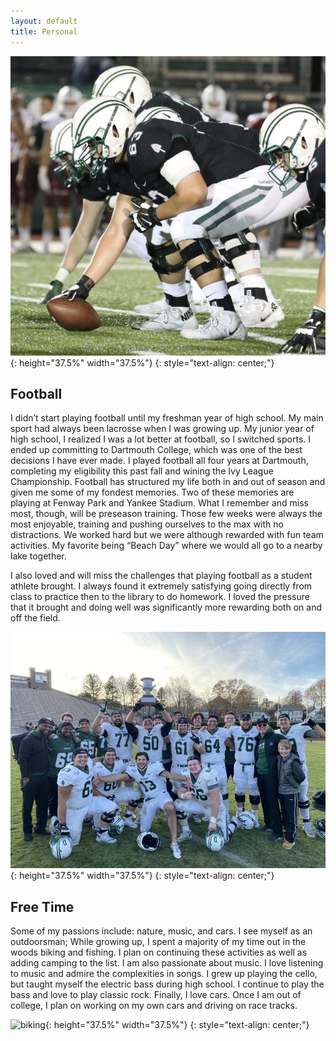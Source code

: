 ```yaml
---
layout: default
title: Personal
---
```


![colgate](/assets/img/colgate.jpg){:  height="37.5%" width="37.5%"}
{: style="text-align: center;"}

## Football
I didn’t start playing football until my freshman year of high school. My main sport had always been lacrosse when I was growing up. My junior year of high school, I realized I was a lot better at football, so I switched sports. I ended up committing to Dartmouth College, which was one of the best decisions I have ever made. I played football all four years at Dartmouth, completing my eligibility this past fall and wining the Ivy League Championship. Football has structured my life both in and out of season and given me some of my fondest memories. Two of these memories are playing at Fenway Park and Yankee Stadium. What I remember and miss most, though, will be preseason training. Those few weeks were always the most enjoyable, training and pushing ourselves to the max with no distractions. We worked hard but we were although rewarded with fun team activities. My favorite being “Beach Day” where we would all go to a nearby lake together. 

I also loved and will miss the challenges that playing football as a student athlete brought. I always found it extremely satisfying going directly from class to practice then to the library to do homework. I loved the pressure that it brought and doing well was significantly more rewarding both on and off the field. 


![championship](/assets/img/championship.JPG){:  height="37.5%" width="37.5%"}
{: style="text-align: center;"}

## Free Time
Some of my passions include: nature, music, and cars. I see myself as an outdoorsman; While growing up, I spent a majority of my time out in the woods biking and fishing. I plan on continuing these activities as well as adding camping to the list. I am also passionate about music. I love listening to music and admire the complexities in songs. I grew up playing the cello, but taught myself the electric bass during high school. I continue to play the bass and love to play classic rock. Finally, I love cars. Once I am out of college, I plan on working on my own cars and driving on race tracks. 

![biking](/assets/img/biking.png){:  height="37.5%" width="37.5%"}
{: style="text-align: center;"}
